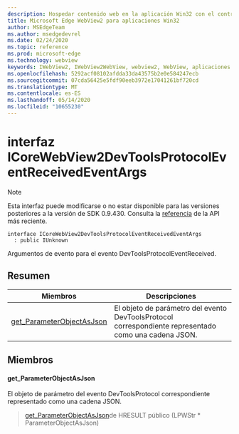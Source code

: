```yaml
---
description: Hospedar contenido web en la aplicación Win32 con el control Microsoft Edge WebView2
title: Microsoft Edge WebView2 para aplicaciones Win32
author: MSEdgeTeam
ms.author: msedgedevrel
ms.date: 02/24/2020
ms.topic: reference
ms.prod: microsoft-edge
ms.technology: webview
keywords: IWebView2, IWebView2WebView, webview2, WebView, aplicaciones Win32, Win32, Edge, ICoreWebView2, ICoreWebView2Host, control de explorador, HTML Edge
ms.openlocfilehash: 5292acf08102afdda33da43575b2e0e584247ecb
ms.sourcegitcommit: 07cda56425e5fdf90eeb3972e17041261bf720cd
ms.translationtype: MT
ms.contentlocale: es-ES
ms.lasthandoff: 05/14/2020
ms.locfileid: "10655230"
---
```

# interfaz ICoreWebView2DevToolsProtocolEventReceivedEventArgs 

> [!NOTE]
> Esta interfaz puede modificarse o no estar disponible para las versiones posteriores a la versión de SDK 0.9.430. Consulta la [referencia](../../../webview2-api-reference.md) de la API más reciente.

```
interface ICoreWebView2DevToolsProtocolEventReceivedEventArgs
  : public IUnknown
```

Argumentos de evento para el evento DevToolsProtocolEventReceived.

## Resumen

 Miembros                        | Descripciones
--------------------------------|---------------------------------------------
[get_ParameterObjectAsJson](#get_parameterobjectasjson) | El objeto de parámetro del evento DevToolsProtocol correspondiente representado como una cadena JSON.

## Miembros

#### get_ParameterObjectAsJson 

El objeto de parámetro del evento DevToolsProtocol correspondiente representado como una cadena JSON.

> [get_ParameterObjectAsJson](#get_parameterobjectasjson)de HRESULT público (LPWStr * ParameterObjectAsJson)

